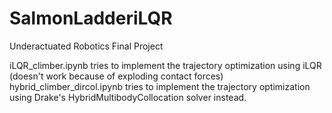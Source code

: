 # SalmonLadderiLQR
Underactuated Robotics Final Project

iLQR_climber.ipynb tries to implement the trajectory optimization using iLQR (doesn't work because of exploding contact forces)
hybrid_climber_dircol.ipynb tries to implement the trajectory optimization using Drake's HybridMultibodyCollocation solver instead.
